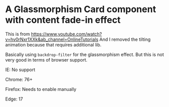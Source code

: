 # A Glassmorphism Card component with content fade-in effect

This is from https://www.youtube.com/watch?v=hv0rNxr1XXk&ab_channel=OnlineTutorials
And I removed the tilting animation because that requires additional lib.

Basically using `backdrop-filter` for the glassmorphism effect. But this is not very good in terms of browser support. 

IE: No support

Chrome: 76+

Firefox: Needs to enable manually

Edge: 17

